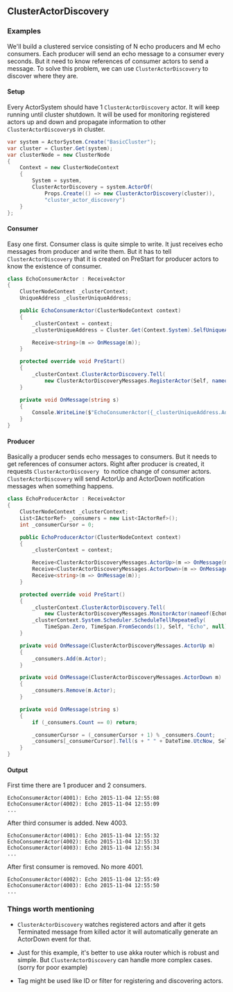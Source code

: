 ## ClusterActorDiscovery

### Examples

We'll build a clustered service consisting of N echo producers and M echo consumers.
Each producer will send an echo message to a consumer every seconds.
But it need to know references of consumer actors to send a message.
To solve this problem, we can use `ClusterActorDiscovery` to discover where they are.

#### Setup

Every ActorSystem should have 1 `ClusterActorDiscovery` actor. It will keep running until
cluster shutdown. It will be used for monitoring registered actors up and down and
propagate information to other `ClusterActorDiscovery`s in cluster.

```csharp
var system = ActorSystem.Create("BasicCluster");
var cluster = Cluster.Get(system);
var clusterNode = new ClusterNode
{
    Context = new ClusterNodeContext
    {
        System = system,
        ClusterActorDiscovery = system.ActorOf(
            Props.Create(() => new ClusterActorDiscovery(cluster)),
            "cluster_actor_discovery")
    }
};
```

#### Consumer

Easy one first. Consumer class is quite simple to write.
It just receives echo messages from producer and write them.
But it has to tell `ClusterActorDiscovery` that it is created on PreStart for producer actors
to know the existence of consumer.

```csharp
class EchoConsumerActor : ReceiveActor
{
    ClusterNodeContext _clusterContext;
    UniqueAddress _clusterUniqueAddress;

    public EchoConsumerActor(ClusterNodeContext context)
    {
        _clusterContext = context;
        _clusterUniqueAddress = Cluster.Get(Context.System).SelfUniqueAddress;

        Receive<string>(m => OnMessage(m));
    }

    protected override void PreStart()
    {
        _clusterContext.ClusterActorDiscovery.Tell(
            new ClusterActorDiscoveryMessages.RegisterActor(Self, nameof(EchoConsumerActor)));
    }

    private void OnMessage(string s)
    {
        Console.WriteLine($"EchoConsumerActor({_clusterUniqueAddress.Address.Port}): {s}");
    }
}
```

#### Producer

Basically a producer sends echo messages to consumers. But it needs to get references
of consumer actors. Right after producer is created, it requests `ClusterActorDiscovery ` to
notice change of consumer actors. `ClusterActorDiscovery` will send ActorUp and ActorDown
notification messages when something happens.

```csharp
class EchoProducerActor : ReceiveActor
{
    ClusterNodeContext _clusterContext;
    List<IActorRef> _consumers = new List<IActorRef>();
    int _consumerCursor = 0;

    public EchoProducerActor(ClusterNodeContext context)
    {
        _clusterContext = context;

        Receive<ClusterActorDiscoveryMessages.ActorUp>(m => OnMessage(m));
        Receive<ClusterActorDiscoveryMessages.ActorDown>(m => OnMessage(m));
        Receive<string>(m => OnMessage(m));
    }

    protected override void PreStart()
    {
        _clusterContext.ClusterActorDiscovery.Tell(
            new ClusterActorDiscoveryMessages.MonitorActor(nameof(EchoConsumerActor)));
        _clusterContext.System.Scheduler.ScheduleTellRepeatedly(
            TimeSpan.Zero, TimeSpan.FromSeconds(1), Self, "Echo", null);
    }

    private void OnMessage(ClusterActorDiscoveryMessages.ActorUp m)
    {
        _consumers.Add(m.Actor);
    }

    private void OnMessage(ClusterActorDiscoveryMessages.ActorDown m)
    {
        _consumers.Remove(m.Actor);
    }

    private void OnMessage(string s)
    {
        if (_consumers.Count == 0) return;

        _consumerCursor = (_consumerCursor + 1) % _consumers.Count;
        _consumers[_consumerCursor].Tell(s + " " + DateTime.UtcNow, Self);
    }
}
```

#### Output

First time there are 1 producer and 2 consumers.
```
EchoConsumerActor(4001): Echo 2015-11-04 12:55:08
EchoConsumerActor(4002): Echo 2015-11-04 12:55:09
...
```

After third consumer is added. New 4003.
```
EchoConsumerActor(4001): Echo 2015-11-04 12:55:32
EchoConsumerActor(4002): Echo 2015-11-04 12:55:33
EchoConsumerActor(4003): Echo 2015-11-04 12:55:34
...
```

After first consumer is removed. No more 4001.
```
EchoConsumerActor(4002): Echo 2015-11-04 12:55:49
EchoConsumerActor(4003): Echo 2015-11-04 12:55:50
...
```

### Things worth mentioning

 - `ClusterActorDiscovery` watches registered actors and after it gets Terminated
   message from killed actor it will automatically generate an ActorDown event
   for that.

 - Just for this example, it's better to use akka router which is robust and simple.
   But `ClusterActorDiscovery` can handle more complex cases. (sorry for poor example)

 - Tag might be used like ID or filter for registering and discovering actors.
